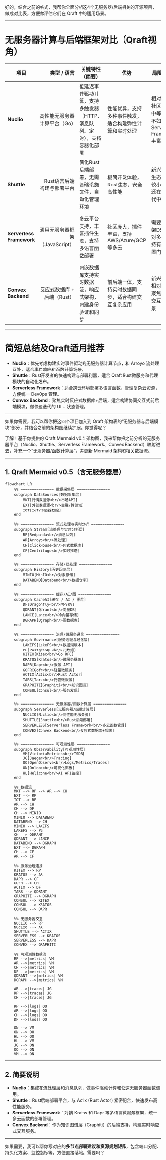 好的，结合之前的格式，我帮你全面分析这4个无服务器/后端相关的开源项目，做成对比表，方便你评估它们在 Qraft 中的适用场景。

---

# 无服务器计算与后端框架对比（Qraft视角）

| 项目                       |              类型 / 语言 | 关键特性（简要）                               | 优势                           | 局限 / 风险                                   | Qraft中潜在应用角色                                   |                                                     来源 |
| ------------------------ | -------------------: | -------------------------------------- | ---------------------------- | ----------------------------------------- | ---------------------------------------------- | -----------------------------------------------------: |
| **Nuclio**               |      高性能无服务器计算平台（Go） | 低延迟事件驱动计算，支持多触发器（HTTP、消息队列、定时），支持容器化部署 | 性能优异，支持多种事件触发，适合构建弹性计算和实时处理  | 相对复杂，社区活跃度中等，生态不如 Serverless Framework 丰富 | 流处理中的事件函数或数据预处理，结合 Arroyo 做实时计算的无服务器函数         |             [GitHub](https://github.com/nuclio/nuclio) |
| **Shuttle**              |      Rust语言后端构建与部署平台 | 简化Rust后端部署，无需基础设施文件，自动化管理环境            | 极简开发体验，Rust生态，安全高性能          | 新兴项目，生态和社区较小，功能还在快速迭代中                    | Qraft Rust模块的自动构建与部署平台，方便快速迭代和上线               |        [GitHub](https://github.com/shuttle-hq/shuttle) |
| **Serverless Framework** | 通用无服务器框架（JavaScript） | 多云平台支持，丰富插件生态，支持多语言函数部署                | 社区庞大，插件丰富，支持AWS/Azure/GCP等多云 | 需要学习框架DSL，且对多语言支持有一定配置门槛                  | 统一管理 Qraft 部署到云端的 Serverless 函数（如 Lambda 触发处理） |     [GitHub](https://github.com/serverless/serverless) |
| **Convex Backend**       |    反应式数据库 + 后端（Rust） | 内嵌数据库支持实时数据流，响应式架构，内建身份验证和同步           | 前后端一体，支持实时数据同步，适合构建交互复杂应用    | 新兴，功能相对专一，聚焦于实时交互应用场景                     | Qraft中交互式模块的快速后端原型，特别是实时多用户协作部分                | [GitHub](https://github.com/get-convex/convex-backend) |

---

# 简短总结及Qraft适用推荐

* **Nuclio**：优先考虑构建实时事件驱动的无服务器计算节点，和 Arroyo 流处理互补，适合事件响应和函数计算场景。
* **Shuttle**：Rust开发者的快速构建与部署利器，适合 Qraft Rust微服务和代理模块的自动化发布。
* **Serverless Framework**：适合跨云环境部署多语言函数，管理复杂云资源，方便统一 DevOps 管理。
* **Convex Backend**：聚焦实时反应式数据库+后端，适合构建协同交互式前后端模块，做快速迭代的 UI + 状态管理。

---

如果你需要，我可以帮你把这四个项目加入到 Qraft 架构表的“无服务器与后端模块”部分，并结合之前的架构图继续扩展。你觉得呢？

了解！基于你提供的 Qraft Mermaid v0.4 架构图，我来帮你把之前分析的无服务器平台（Nuclio、Shuttle、Serverless Framework、Convex Backend）映射进去，补充一个“无服务器/函数计算层”，并更新 Mermaid 架构和相关数据流。

---

## 1. Qraft Mermaid v0.5（含无服务器层）

```mermaid
flowchart LR
    %% =============== 数据采集层 ===============
    subgraph DataSources[数据采集层]
        MKT[行情数据源<br/>市场API]
        EXT[外部数据源<br/>金融/跨领域]
        IOT[IoT/传感器数据]
    end

    %% =============== 流式处理与实时分析 ===============
    subgraph Stream[流处理与实时分析层]
        RP[Redpanda<br/>消息队列]
        AR[Arroyo<br/>流处理]
        CH[ClickHouse<br/>列式数据库]
        CF[Centrifugo<br/>实时推送]
    end

    %% =============== 存储/批处理 ===============
    subgraph History[历史回测层]
        MINIO[MinIO<br/>对象存储]
        DATABEND[Databend<br/>数据仓库]
    end

    %% =============== 缓存/AI/图 ===============
    subgraph CacheAI[缓存 / AI / 图层]
        DF[Dragonfly<br/>内存KV]
        QDRANT[Qdrant<br/>向量DB]
        LANCE[Lance<br/>冷向量存储]
        DGRAPH[Dgraph<br/>图数据库]
    end

    %% =============== 治理/微服务通信 ===============
    subgraph Governance[服务治理与通信层]
        LAKEFS[LakeFS<br/>数据湖版本]
        PG[PostgreSQL<br/>元数据]
        KITEX[Kitex<br/>Go RPC]
        KRATOS[Kratos<br/>微服务框架]
        DAPR[Dapr<br/>服务 API]
        GOFR[Gofr<br/>轻量微服务]
        ACTIX[Actix<br/>Rust Actor]
        TARS[Tars<br/>托管微服务]
        GRAPHITI[Graphiti<br/>知识图谱]
        CONSUL[Consul<br/>服务发现]
    end

    %% =============== 无服务器/函数计算层 ===============
    subgraph Serverless[无服务器/函数计算层]
        NUCLIO[Nuclio<br/>高性能无服务器]
        SHUTTLE[Shuttle<br/>Rust后端部署]
        SERVERLESS[Serverless Framework<br/>多云函数管理]
        CONVEX[Convex Backend<br/>反应式数据库+后端]
    end

    %% =============== 可观测性层 ===============
    subgraph Observability[可观测性层]
        VM[VictoriaMetrics<br/>TSDB]
        JG[Jaeger<br/>Tracing]
        OO[OpenObserve<br/>Logs/Metrics/Traces]
        ON[Onlook<br/>可视化面板]
        HL[Helicone<br/>AI API监控]
    end

    %% 数据流
    MKT --> RP --> AR --> CH
    EXT --> RP
    IOT --> RP
    AR --> CH
    CH --> DF
    CH --> MINIO
    MINIO --> DATABEND
    DATABEND --> CH
    MINIO --> LAKEFS
    LAKEFS --> PG
    CH --> QDRANT
    QDRANT --> LANCE
    DATABEND --> DGRAPH
    EXT --> DGRAPH
    CH --> CF
    AR --> CF

    %% 服务治理连接
    KITEX --> RP
    KRATOS --> AR
    DAPR --> CF
    GOFR --> CH
    ACTIX --> DF
    TARS --> QDRANT
    GRAPHITI --> DGRAPH
    CONSUL --> KITEX
    CONSUL --> KRATOS
    CONSUL --> DAPR

    %% 无服务器交互
    NUCLIO --> RP
    NUCLIO --> AR
    SHUTTLE --> ACTIX
    SERVERLESS --> KRATOS
    SERVERLESS --> DAPR
    CONVEX --> GRAPHITI

    %% 可观测性数据流
    RP -->|metrics| VM
    AR -->|metrics| VM
    CH -->|metrics| VM
    DF -->|metrics| VM
    QDRANT -->|metrics| VM
    DGRAPH -->|metrics| VM

    AR -->|traces| JG
    RP -->|traces| JG
    CH -->|traces| JG

    RP -->|logs| OO
    AR -->|logs| OO
    CH -->|logs| OO
    DF -->|logs| OO

    ON --> VM
    ON --> OO
    HL --> OO
    HL --> VM
    JG --> ON
    OO --> ON
    VM --> ON
```

---

## 2. 简要说明

* **Nuclio**：集成在流处理层和消息队列，做事件驱动计算和快速无服务器函数调用。
* **Shuttle**：Rust后端部署平台，与 Actix (Rust Actor) 紧密配合，快速发布高性能服务。
* **Serverless Framework**：对接 Kratos 和 Dapr 等多语言微服务框架，统一多云函数的部署管理。
* **Convex Backend**：作为知识图谱层（Graphiti）的后端支持，构建实时响应式交互服务。

---

如果需要，我可以帮你写对应的**多节点部署建议和资源规划矩阵**，包含端口分配、持久化方案、监控指标等，方便直接落地。需要吗？
